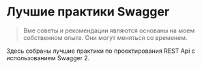 # Лучшие практики Swagger

> Вме советы и рекомендации являются основаны на моем собственном опыте. Они могут меняться со временем.

Здесь собраны лучшие практики по проектирования REST Api с использованием Swagger 2.
